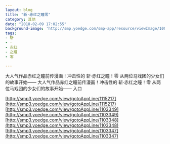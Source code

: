 ```yaml
---
layout: blog
title: "斩·赤红之瞳零"
category: 其他
date: "2018-02-09 17:02:55"
background-image: 'http://smp.yoedge.com/smp-app/resource/viewImage/1001277appline.png'
tags:
- 斩
- ·
- 赤红
- 之瞳
- 零

---
```

大人气作品赤红之瞳前传漫画！冲击性的 斩·赤红之瞳！零 从两位马戏团的少女们的故事开始——
大人气作品赤红之瞳前传漫画！冲击性的 斩·赤红之瞳！零 从两位马戏团的少女们的故事开始——
入口

[http://smp3.yoedge.com/view/gotoAppLine/1115217](http://smp3.yoedge.com/view/gotoAppLine/1115217)
[http://smp3.yoedge.com/view/gotoAppLine/1103349](http://smp3.yoedge.com/view/gotoAppLine/1103349)
[http://smp3.yoedge.com/view/gotoAppLine/1103348](http://smp3.yoedge.com/view/gotoAppLine/1103348)
[http://smp3.yoedge.com/view/gotoAppLine/1103347](http://smp3.yoedge.com/view/gotoAppLine/1103347)

        
